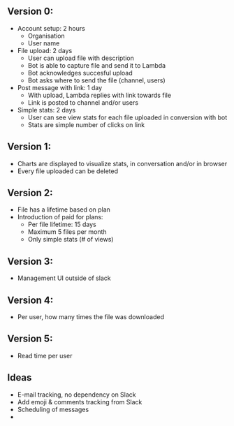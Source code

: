 ## Version 0:

- Account setup: 2 hours
  - Organisation
  - User name
- File upload: 2 days
  - User can upload file with description
  - Bot is able to capture file and send it to Lambda
  - Bot acknowledges succesful upload
  - Bot asks where to send the file (channel, users)
- Post message with link: 1 day
  - With upload, Lambda replies with link towards file
  - Link is posted to channel and/or users
- Simple stats: 2 days
  - User can see view stats for each file uploaded in conversion with bot
  - Stats are simple number of clicks on link

## Version 1:
- Charts are displayed to visualize stats, in conversation and/or in browser
- Every file uploaded can be deleted

## Version 2:
- File has a lifetime based on plan
- Introduction of paid for plans:
  - Per file lifetime: 15 days
  - Maximum 5 files per month
  - Only simple stats (# of views)

## Version 3:
- Management UI outside of slack

## Version 4:
- Per user, how many times the file was downloaded

## Version 5:
- Read time per user

## Ideas
- E-mail tracking, no dependency on Slack
- Add emoji & comments tracking from Slack
- Scheduling of messages
-